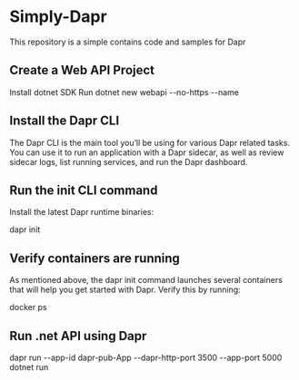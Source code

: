# Simply-Dapr
This repository is a simple contains code and samples for Dapr

## Create a Web API Project
Install dotnet SDK
Run dotnet new  webapi --no-https --name <App Name>
## Install the Dapr CLI
The Dapr CLI is the main tool you’ll be using for various Dapr related tasks. You can use it to run an application with a Dapr sidecar, as well as review sidecar logs, list running services, and run the Dapr dashboard. 

## Run the init CLI command

Install the latest Dapr runtime binaries:

dapr init

## Verify containers are running
As mentioned above, the dapr init command launches several containers that will help you get started with Dapr. Verify this by running:

docker ps

## Run .net API using Dapr
dapr run --app-id dapr-pub-App --dapr-http-port 3500 --app-port 5000 dotnet run
